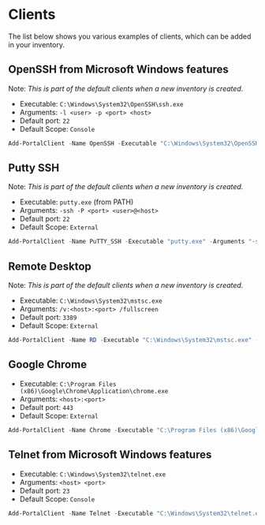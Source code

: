 # Clients

The list below shows you various examples of clients, which can be added in your inventory.

## OpenSSH from Microsoft Windows features

Note: _This is part of the default clients when a new inventory is created._

- Executable: `C:\Windows\System32\OpenSSH\ssh.exe`
- Arguments: `-l <user> -p <port> <host>`
- Default port: `22`
- Default Scope: `Console`

```powershell
Add-PortalClient -Name OpenSSH -Executable "C:\Windows\System32\OpenSSH\ssh.exe" -Arguments "-l <user> -p <port> <host>" -DefaultPort 22 -DefaultScope Console -Description "OpenSSH (Microsoft Windows feature)"
```

## Putty SSH

Note: _This is part of the default clients when a new inventory is created._

- Executable: `putty.exe` (from PATH)
- Arguments: `-ssh -P <port> <user>@<host>`
- Default port: `22`
- Default Scope: `External`

```powershell
Add-PortalClient -Name PuTTY_SSH -Executable "putty.exe" -Arguments "-ssh -P <port> <user>@<host>" -DefaultPort 22 -DefaultScope External -Description "PuTTY using SSH protocol"
```

## Remote Desktop

Note: _This is part of the default clients when a new inventory is created._

- Executable: `C:\Windows\System32\mstsc.exe`
- Arguments: `/v:<host>:<port> /fullscreen`
- Default port: `3389`
- Default Scope: `External`

```powershell
Add-PortalClient -Name RD -Executable "C:\Windows\System32\mstsc.exe" -Arguments "/v:<host>:<port> /fullscreen" -DefaultPort 3389 -DefaultScope External -Description "Microsoft Remote Desktop"
```

## Google Chrome

- Executable: `C:\Program Files (x86)\Google\Chrome\Application\chrome.exe`
- Arguments: `<host>:<port>`
- Default port: `443`
- Default Scope: `External`

```powershell
Add-PortalClient -Name Chrome -Executable "C:\Program Files (x86)\Google\Chrome\Application\chrome.exe" -Arguments "<host>:<port>" -DefaultPort 443 -DefaultScope External -Description "Google Chrome"
```

## Telnet from Microsoft Windows features

- Executable: `C:\Windows\System32\telnet.exe`
- Arguments: `<host> <port>`
- Default port: `23`
- Default Scope: `Console`

```powershell
Add-PortalClient -Name Telnet -Executable "C:\Windows\System32\telnet.exe" -Arguments "<host> <port>" -DefaultPort 23 -DefaultScope Console -Description "Telnet (Microsoft Windows feature)"
```
